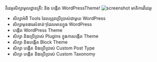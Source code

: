  វីដេអូសិក្សាមូលដ្ឋានគ្រឹះ និង បង្កើត WordPressTheme!
![screenshot](https://user-images.githubusercontent.com/113760359/209821814-a17abe61-7ac7-43cb-85ee-ad2c1226cd5e.png)
មាតិការវីដេអូ

- សិក្សាអំពី Tools ដែលត្រូវប្រើប្រាស់ជាមួយ WordPress
- សិក្សាមុខងារសំខាន់ៗដែលមានក្នុង WordPress
- បង្កើត WordPress Theme
- សិក្សា និងប្រើប្រាស់ Plugins ក្នុងការបង្កើត Theme
- សិក្សា និងបង្កើត Block Theme
- សិក្សា បង្កើត និងប្រើប្រាស់ Custom Post Type
- សិក្សា បង្កើត និងប្រើប្រាស់ Custom Taxonomy
